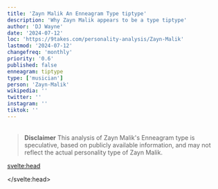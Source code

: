 ```yaml
---
title: 'Zayn Malik An Enneagram Type tiptype'
description: 'Why Zayn Malik appears to be a type tiptype'
author: 'DJ Wayne'
date: '2024-07-12'
loc: 'https://9takes.com/personality-analysis/Zayn-Malik'
lastmod: '2024-07-12'
changefreq: 'monthly'
priority: '0.6'
published: false
enneagram: tiptype
type: ['musician']
person: 'Zayn-Malik'
wikipedia: ''
twitter: ''
instagram: ''
tiktok: ''
---
```


<!--
    childhood and upbringing
    first big success
    style habits and quirks that relate to their personality type
    stressful moments in their life and how they handled them
    comfort- moments in their life where they are doing well and killing it
-->
<!-- // keywords:  -->

<script>
	// import  PopCard  from "$lib/components/atoms/PopCard.svelte";
</script>

<div
	style="display: flex;
    justify-content: center;
    margin: 1rem 0;
	"
>
	<!-- <PopCard
		image={`/types/tiptypes/${'Zayn-Malik'}.webp`}
		enneagramType={tiptype}
		showIcon={false}
		displayText="Zayn Malik"
		subtext=""
	/> -->
</div>

> **Disclaimer** This analysis of Zayn Malik's Enneagram type is speculative, based on publicly available information, and may not reflect the actual personality type of Zayn Malik.

<p class="firstLetter"></p>

<svelte:head>

<script type="application/ld+json">

</script>

</svelte:head>

<style lang="scss"></style>
